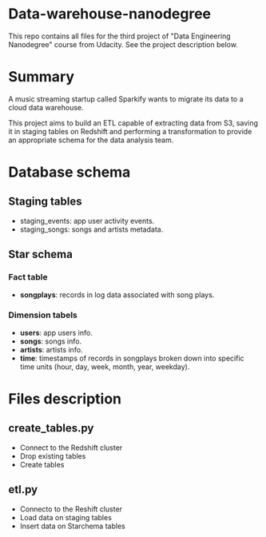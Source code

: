 # Data-warehouse-nanodegree

This repo contains all files for the third project of "Data Engineering Nanodegree" course from Udacity. See the project description below.

# Summary

A music streaming startup called Sparkify wants to migrate its data to a cloud data warehouse.

This project aims to build an ETL capable of extracting data from S3, saving it in staging tables on Redshift and performing a transformation to provide an appropriate schema for the data analysis team.

# Database schema

##  Staging tables

* staging_events: app user activity events.
* staging_songs: songs and artists metadata.

## Star schema

### Fact table

* **songplays**: records in log data associated with song plays.

### Dimension tabels

* **users**: app users info.
* **songs**: songs info.
* **artists**: artists info.
* **time**: timestamps of records in songplays broken down into specific time units (hour, day, week, month, year, weekday).

# Files description

## create_tables.py

* Connect to the Redshift cluster
* Drop existing tables
* Create tables

## etl.py

* Connecto to the Reshift cluster
* Load data on staging tables
* Insert data on Starchema tables

